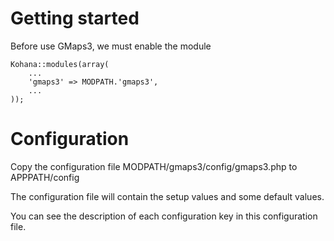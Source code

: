 # Getting started

Before use GMaps3, we must enable the module

	Kohana::modules(array(
		...		
		'gmaps3' => MODPATH.'gmaps3',
		...
	));


# Configuration

Copy the configuration file MODPATH/gmaps3/config/gmaps3.php to APPPATH/config

The configuration file will contain the setup values and some default values.

You can see the description of each configuration key in this configuration file.     
